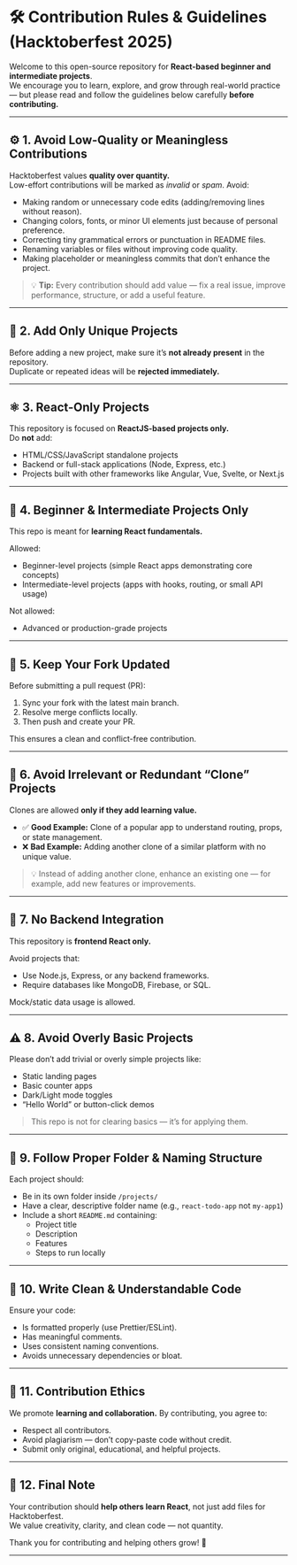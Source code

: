 # 🛠️ Contribution Rules & Guidelines (Hacktoberfest 2025)

Welcome to this open-source repository for **React-based beginner and intermediate projects**.  
We encourage you to learn, explore, and grow through real-world practice — but please read and follow the guidelines below carefully **before contributing.**

---

## ⚙️ 1. Avoid Low-Quality or Meaningless Contributions

Hacktoberfest values **quality over quantity.**  
Low-effort contributions will be marked as *invalid* or *spam*. Avoid:

- Making random or unnecessary code edits (adding/removing lines without reason).  
- Changing colors, fonts, or minor UI elements just because of personal preference.  
- Correcting tiny grammatical errors or punctuation in README files.  
- Renaming variables or files without improving code quality.  
- Making placeholder or meaningless commits that don’t enhance the project.

> 💡 **Tip:** Every contribution should add value — fix a real issue, improve performance, structure, or add a useful feature.

---

## 🧩 2. Add Only Unique Projects

Before adding a new project, make sure it’s **not already present** in the repository.  
Duplicate or repeated ideas will be **rejected immediately.**

---

## ⚛️ 3. React-Only Projects

This repository is focused on **ReactJS-based projects only.**  
Do **not** add:

- HTML/CSS/JavaScript standalone projects  
- Backend or full-stack applications (Node, Express, etc.)  
- Projects built with other frameworks like Angular, Vue, Svelte, or Next.js  

---

## 🚀 4. Beginner & Intermediate Projects Only

This repo is meant for **learning React fundamentals.**

Allowed:
- Beginner-level projects (simple React apps demonstrating core concepts)  
- Intermediate-level projects (apps with hooks, routing, or small API usage)

Not allowed:
- Advanced or production-grade projects  

---

## 🔄 5. Keep Your Fork Updated

Before submitting a pull request (PR):

1. Sync your fork with the latest main branch.  
2. Resolve merge conflicts locally.  
3. Then push and create your PR.

This ensures a clean and conflict-free contribution.

---

## 🧱 6. Avoid Irrelevant or Redundant “Clone” Projects

Clones are allowed **only if they add learning value.**

- ✅ **Good Example:** Clone of a popular app to understand routing, props, or state management.  
- ❌ **Bad Example:** Adding another clone of a similar platform with no unique value.

> 💡 Instead of adding another clone, enhance an existing one — for example, add new features or improvements.

---

## 🚫 7. No Backend Integration

This repository is **frontend React only.**

Avoid projects that:
- Use Node.js, Express, or any backend frameworks.  
- Require databases like MongoDB, Firebase, or SQL.

Mock/static data usage is allowed.

---

## ⚠️ 8. Avoid Overly Basic Projects

Please don’t add trivial or overly simple projects like:
- Static landing pages  
- Basic counter apps  
- Dark/Light mode toggles  
- “Hello World” or button-click demos  

> This repo is not for clearing basics — it’s for applying them.

---

## 📁 9. Follow Proper Folder & Naming Structure

Each project should:

- Be in its own folder inside `/projects/`  
- Have a clear, descriptive folder name (e.g., `react-todo-app` not `my-app1`)  
- Include a short `README.md` containing:
  - Project title  
  - Description  
  - Features  
  - Steps to run locally  

---

## 🧠 10. Write Clean & Understandable Code

Ensure your code:
- Is formatted properly (use Prettier/ESLint).  
- Has meaningful comments.  
- Uses consistent naming conventions.  
- Avoids unnecessary dependencies or bloat.

---

## 🤝 11. Contribution Ethics

We promote **learning and collaboration.** By contributing, you agree to:

- Respect all contributors.  
- Avoid plagiarism — don’t copy-paste code without credit.  
- Submit only original, educational, and helpful projects.

---

## 🎉 12. Final Note

Your contribution should **help others learn React**, not just add files for Hacktoberfest.  
We value creativity, clarity, and clean code — not quantity.

Thank you for contributing and helping others grow! 🙌

---
